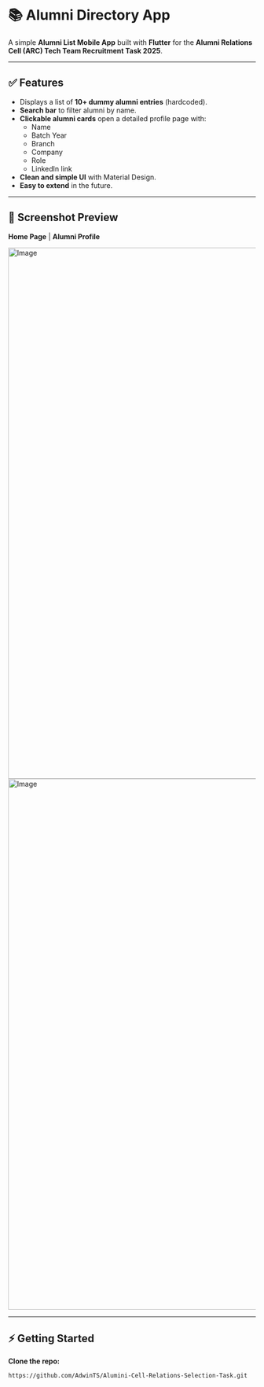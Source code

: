 # 📚 Alumni Directory App

A simple **Alumni List Mobile App** built with **Flutter** for the **Alumni Relations Cell (ARC) Tech Team Recruitment Task 2025**.

---

## ✅ Features

- Displays a list of **10+ dummy alumni entries** (hardcoded).  
- **Search bar** to filter alumni by name.  
- **Clickable alumni cards** open a detailed profile page with:
  - Name  
  - Batch Year  
  - Branch  
  - Company  
  - Role  
  - LinkedIn link  
- **Clean and simple UI** with Material Design.  
- **Easy to extend** in the future.  

---

## 🚀 Screenshot Preview

**Home Page** | **Alumni Profile**  

<img width="1920" height="1080" alt="Image" src="https://github.com/user-attachments/assets/73b83d7b-6a7b-4980-8898-db077eed63ee" /> 


 <img width="1920" height="1080" alt="Image" src="https://github.com/user-attachments/assets/42e59a84-0929-4221-bd79-1d3b008366f6" />



---

## ⚡ Getting Started

**Clone the repo:**

```bash
https://github.com/AdwinTS/Alumini-Cell-Relations-Selection-Task.git




